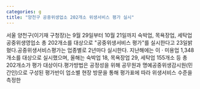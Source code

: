 ```yaml
---
categories: g
title: "양천구 공중위생업소 202개소 위생서비스 평가 실시"
---
```

서울 양천구(이기재 구청장)는 9월 29일부터 10월 21일까지 숙박업, 목욕장업, 세탁업 공중위생영업소 총 202개소를 대상으로 "공중위생서비스 평가"를 실시한다고 23일밝혔다.공중위생서비스평가는 업종별로 2년마다 실시한다. 지난해에는 이 · 미용업 1,348개소를 대상으로 실시했으며, 올해는 숙박업 18, 목욕장업 29, 세탁업 155개소 등 총 202개소가 평가 대상이다.평가방법은 공정성을 위해 공무원과 명예공중위생감시원(민간인)으로 구성된 평가반이 업소별 현장 방문을 통해 평가표에 따라 위생서비스 수준을 측정한